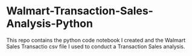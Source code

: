 # Walmart-Transaction-Sales-Analysis-Python
This repo contains the python code notebook I created and the Walmart Sales Transactio csv file I used to conduct a Transaction Sales analysis.
